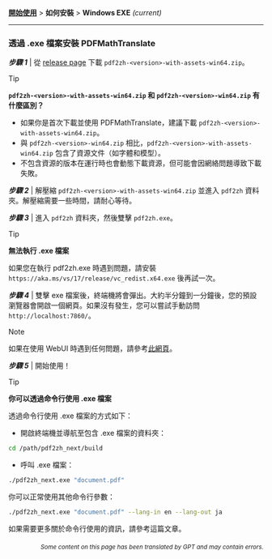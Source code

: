 [**開始使用**](./getting-started.md) > **如何安裝** > **Windows EXE** _(current)_

---

### 透過 .exe 檔案安裝 PDFMathTranslate

***步驟 1*** | 從 [release page](https://github.com/PDFMathTranslate/PDFMathTranslate-next/releases) 下載 `pdf2zh-<version>-with-assets-win64.zip`。

> [!TIP]
> **`pdf2zh-<version>-with-assets-win64.zip` 和 `pdf2zh-<version>-win64.zip` 有什麼區別？**
>
> - 如果你是首次下載並使用 PDFMathTranslate，建議下載 `pdf2zh-<version>-with-assets-win64.zip`。
> - 與 `pdf2zh-<version>-win64.zip` 相比，`pdf2zh-<version>-with-assets-win64.zip` 包含了資源文件（如字體和模型）。
> - 不包含資源的版本在運行時也會動態下載資源，但可能會因網絡問題導致下載失敗。

***步驟 2*** | 解壓縮 `pdf2zh-<version>-with-assets-win64.zip` 並進入 `pdf2zh` 資料夾。解壓縮需要一些時間，請耐心等待。

***步驟 3*** | 進入 `pdf2zh` 資料夾，然後雙擊 `pdf2zh.exe`。

> [!TIP]
> **無法執行 .exe 檔案**
>
> 如果您在執行 pdf2zh.exe 時遇到問題，請安裝 `https://aka.ms/vs/17/release/vc_redist.x64.exe` 後再試一次。

***步驟 4*** | 雙擊 exe 檔案後，終端機將會彈出。大約半分鐘到一分鐘後，您的預設瀏覽器會開啟一個網頁。如果沒有發生，您可以嘗試手動訪問 `http://localhost:7860/`。

> [!NOTE]
>
> 如果在使用 WebUI 時遇到任何問題，請參考[此網頁](./USAGE_webui.md)。

***步驟 5*** | 開始使用！

> [!TIP]
> **你可以透過命令行使用 .exe 檔案**
>
> 透過命令行使用 .exe 檔案的方式如下：
>
> - 開啟終端機並導航至包含 .exe 檔案的資料夾：
>
> ```bash
> cd /path/pdf2zh_next/build
> ```
>
> - 呼叫 .exe 檔案：
>
> ```bash
> ./pdf2zh_next.exe "document.pdf"
> ```
>
> 你可以正常使用其他命令行參數：
>
> ```bash
> ./pdf2zh_next.exe "document.pdf" --lang-in en --lang-out ja
> ```
>
> 如果需要更多關於命令行使用的資訊，請參考這篇文章。

<div align="right"> 
<h6><small>Some content on this page has been translated by GPT and may contain errors.</small></h6>